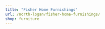 ```yaml
---
title: "Fisher Home Furnishings"
url: /north-logan/fisher-home-furnishings/
shop: furniture
---
```

